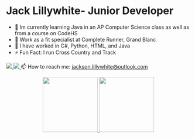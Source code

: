 # Jack Lillywhite- Junior Developer
 
  - 🌱 Im currently learning Java in an AP Computer Science class as well as from a course on CodeHS
  - 👔 Work as a fit specialist at Complete Runner, Grand Blanc
  - 🔭 I have worked in C#, Python, HTML, and Java
  - ⚡ Fun Fact: I run Cross Country and Track 
<a href="https://www.linkedin.com/in/JackLillywhite0/">
<img src="https://img.shields.io/badge/linkedin-%230077B5.svg?&style=for-the-badge&logo=linkedin&logoColor=white"/> 
</a> 
<a href="https://t.me/JackLillywhite0"> 
<img src="https://img.shields.io/badge/Telegram-2CA5E0?style=for-the-badge&logo=telegram&logoColor=white"/> 
</a> 
📫 How to reach me: <a href='mailto:jackson.lillywhite@outlook.com'>jackson.lillywhite@outlook.com</a> 
</p> 
<p align='center'> 
<a href="https://github-readme-stats.vercel.app/api?username=JackLillywhite0&show_icons=true&count_private=true"> 
<img height=150 src="https://github-readme-stats.vercel.app/api?username=JackLillywhite0&show_icons=true&count_private=true"/> 
</a> 
<a href="https://github.com/JackLillywhite0/github-readme-stats"> 
<img height=150 src="https://github-readme-stats.vercel.app/api/top-langs/?username=JackLillywhite0&layout=compact"/> 
</a> 
</p> 
